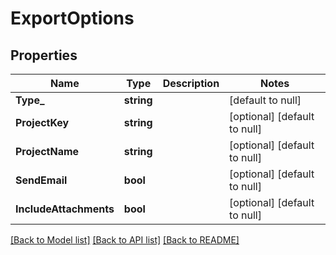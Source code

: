 # ExportOptions

## Properties
Name | Type | Description | Notes
------------ | ------------- | ------------- | -------------
**Type_** | **string** |  | [default to null]
**ProjectKey** | **string** |  | [optional] [default to null]
**ProjectName** | **string** |  | [optional] [default to null]
**SendEmail** | **bool** |  | [optional] [default to null]
**IncludeAttachments** | **bool** |  | [optional] [default to null]

[[Back to Model list]](../README.md#documentation-for-models) [[Back to API list]](../README.md#documentation-for-api-endpoints) [[Back to README]](../README.md)

